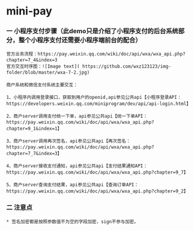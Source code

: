 # mini-pay
### 一 小程序支付步骤（此demo只是介绍了小程序支付的后台系统部分，整个小程序支付还需要小程序端前台的配合）
    官方业务流程：https://pay.weixin.qq.com/wiki/doc/api/wxa/wxa_api.php?chapter=7_4&index=3
    官方交互时序图：![Image text]( https://github.com/wxz123123/img-folder/blob/master/wxa-7-2.jpg)
    
    商户系统和微信支付系统主要交互：
    
    1、小程序内调用登录接口，获取到用户的openid,api参见公共api【小程序登录API：https://developers.weixin.qq.com/miniprogram/dev/api/api-login.html】
    
    2、商户server调用支付统一下单，api参见公共api【统一下单API：https://pay.weixin.qq.com/wiki/doc/api/wxa/wxa_api.php?chapter=9_1&index=1】
    
    3、商户server调用再次签名，api参见公共api【再次签名：https://pay.weixin.qq.com/wiki/doc/api/wxa/wxa_api.php?chapter=7_7&index=3】
    
    4、商户server接收支付通知，api参见公共api【支付结果通知API：https://pay.weixin.qq.com/wiki/doc/api/wxa/wxa_api.php?chapter=9_7】
    
    5、商户server查询支付结果，api参见公共api【查询订单API：https://pay.weixin.qq.com/wiki/doc/api/wxa/wxa_api.php?chapter=9_2】
### 二 注意点

    * 签名加密都是按照参数值不为空的字段加密，sign不参与加密。
    

